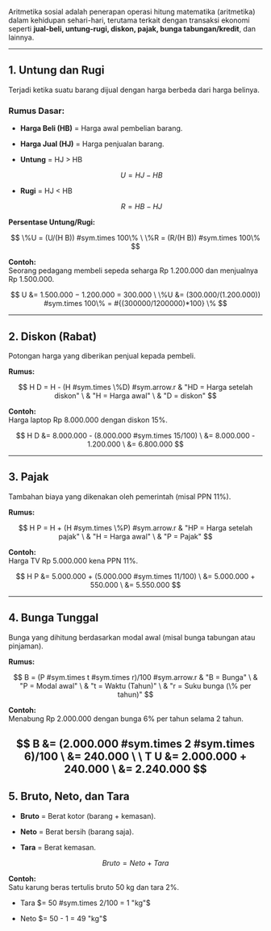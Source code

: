 Aritmetika sosial adalah penerapan operasi hitung matematika (aritmetika) dalam kehidupan sehari-hari, terutama terkait dengan transaksi ekonomi seperti **jual-beli, untung-rugi, diskon, pajak, bunga tabungan/kredit**, dan lainnya.

---

## **1. Untung dan Rugi**

Terjadi ketika suatu barang dijual dengan harga berbeda dari harga belinya.

### **Rumus Dasar:**

- **Harga Beli (HB)** = Harga awal pembelian barang.
    
- **Harga Jual (HJ)** = Harga penjualan barang.
    
- **Untung** = HJ > HB

	$$
	U = H J - H B
	$$
    
- **Rugi** = HJ < HB
    
    $$
    R = H B - H J
    $$

**Persentase Untung/Rugi:**

$$
\%U = (U/(H B)) #sym.times 100\% \
\%R = (R/(H B)) #sym.times 100\%
$$

**Contoh:**  
Seorang pedagang membeli sepeda seharga Rp 1.200.000 dan menjualnya Rp 1.500.000.

$$
U &= 1.500.000 − 1.200.000 = 300.000 \
\%U &= (300.000/(1.200.000)) #sym.times 100\% = #{(300000/1200000)*100} \%
$$
    

---

## **2. Diskon (Rabat)**

Potongan harga yang diberikan penjual kepada pembeli.

**Rumus:**

$$
H D = H - (H #sym.times \%D) #sym.arrow.r
& "HD =  Harga setelah diskon" \
& "H = Harga awal" \
& "D = diskon"
$$

**Contoh:**  
Harga laptop Rp 8.000.000 dengan diskon 15%.

$$
H D &= 8.000.000 - (8.000.000 #sym.times 15/100) \
    &= 8.000.000 - 1.200.000 \
    &= 6.800.000
$$

---

## **3. Pajak**

Tambahan biaya yang dikenakan oleh pemerintah (misal PPN 11%).

**Rumus:**

$$
H P = H + (H #sym.times \%P) #sym.arrow.r
& "HP = Harga setelah pajak" \
& "H = Harga awal" \
& "P = Pajak"
$$

**Contoh:**  
Harga TV Rp 5.000.000 kena PPN 11%.

$$
H P &= 5.000.000 + (5.000.000 #sym.times 11/100) \
    &= 5.000.000 + 550.000 \
    &= 5.550.000
$$

---

## **4. Bunga Tunggal**

Bunga yang dihitung berdasarkan modal awal (misal bunga tabungan atau pinjaman).

**Rumus:**

$$
B = (P #sym.times t #sym.times r)/100 #sym.arrow.r
& "B = Bunga" \
& "P = Modal awal" \
& "t = Waktu (Tahun)" \
& "r = Suku bunga (\% per tahun)"
$$

**Contoh:**  
Menabung Rp 2.000.000 dengan bunga 6% per tahun selama 2 tahun.

$$
B &= (2.000.000 #sym.times 2 #sym.times 6)/100 \
  &= 240.000 \
  \
T U &= 2.000.000 + 240.000 \
    &= 2.240.000
$$
---

## **5. Bruto, Neto, dan Tara**

- **Bruto** = Berat kotor (barang + kemasan).
    
- **Neto** = Berat bersih (barang saja).
    
- **Tara** = Berat kemasan.
    

$$
B r u t o = N e t o + T a r a
$$

**Contoh:**  
Satu karung beras tertulis bruto 50 kg dan tara 2%.

- Tara $= 50 #sym.times 2/100 = 1 "kg"$ 
    
- Neto $= 50 - 1 = 49 "kg"$